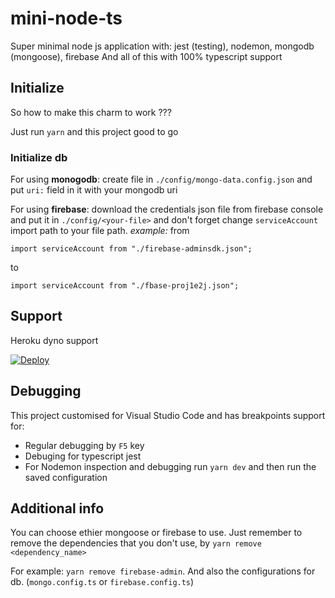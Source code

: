# mini-node-ts
Super minimal node js application with: 
    jest (testing), 
    nodemon, 
    mongodb (mongoose), 
    firebase
And all of this with 100% typescript support

## Initialize
So how to make this charm to work ???

Just run `yarn` and this project good to go

### Initialize db
For using **monogodb**: create file in `./config/mongo-data.config.json` and put `uri:` field in it with your mongodb uri

For using **firebase**: download the credentials json file from firebase console and put it in `./config/<your-file>` and don't forget change `serviceAccount` import path to your file path.
*example:* from 

`import serviceAccount from "./firebase-adminsdk.json";` 

to 

`import serviceAccount from "./fbase-proj1e2j.json";`

## Support
Heroku dyno support

[![Deploy](https://www.herokucdn.com/deploy/button.svg)](https://heroku.com/deploy?template=https://github.com/agnoam/mini-node-ts)


## Debugging
This project customised for Visual Studio Code and has breakpoints support for:
* Regular debugging by `F5` key
* Debuging for typescript jest
* For Nodemon inspection and debugging run `yarn dev` and then run the saved configuration

## Additional info
You can choose ethier mongoose or firebase to use. 
Just remember to remove the dependencies that you don't use, by `yarn remove <dependency_name>`

For example: `yarn remove firebase-admin`.
And also the configurations for db. (`mongo.config.ts` or `firebase.config.ts`)
